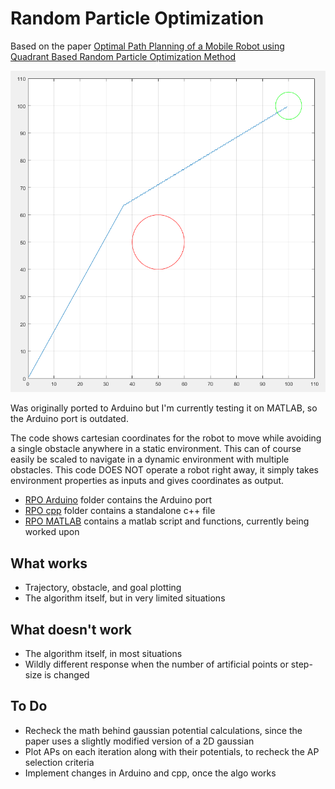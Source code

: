 # Random Particle Optimization

Based on the paper [Optimal Path Planning of a Mobile Robot using Quadrant Based Random Particle Optimization Method](https://www.researchgate.net/publication/325170465_Optimal_Path_Planning_of_a_Mobile_Robot_using_Quadrant_Based_Random_Particle_Optimization_Method)

![Graph](https://github.com/usmanmehmood55/Random-Particle-Optimization/blob/main/graph.PNG)

Was originally ported to Arduino but I'm currently testing it on MATLAB, so the Arduino port is outdated.

The code shows cartesian coordinates for the robot to move while avoiding a single obstacle anywhere in a static environment. This can of course easily be scaled to navigate in a dynamic environment with multiple obstacles. 
This code DOES NOT operate a robot right away, it simply takes environment properties as inputs and gives coordinates as output. 

- [RPO Arduino](https://github.com/usmanmehmood55/Random-Particle-Optimization/tree/master/RPO%20Arduino) folder contains the Arduino port
- [RPO cpp](https://github.com/usmanmehmood55/Random-Particle-Optimization/tree/master/RPO%20cpp) folder contains a standalone c++ file
- [RPO MATLAB](https://github.com/usmanmehmood55/Random-Particle-Optimization/tree/master/RPO%20MATLAB) contains a matlab script and functions, currently being worked upon

## What works
- Trajectory, obstacle, and goal plotting
- The algorithm itself, but in very limited situations

## What doesn't work
- The algorithm itself, in most situations
- Wildly different response when the number of artificial points or step-size is changed

## To Do
- Recheck the math behind gaussian potential calculations, since the paper uses a slightly modified version of a 2D gaussian
- Plot APs on each iteration along with their potentials, to recheck the AP selection criteria
- Implement changes in Arduino and cpp, once the algo works